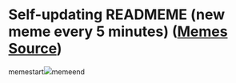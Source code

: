 # Self-updating READMEME (new meme every 5 minutes) ([Memes Source](https://bramses.notion.site/a49c1e962b7646879176ac3b327b6533?v=4d1eda54b170483cb03a40f257231764))

memestart![](https://www.notion.so/image/https%3A%2F%2Fs3-us-west-2.amazonaws.com%2Fsecure.notion-static.com%2F61e63a78-4577-4a9f-8d1d-0f0eb7637da4%2F185FBA79-93B6-4A42-9BF4-DE945FA02B18.png?table=block&id=3bcf966e-429b-4684-815a-b1bb8c2fe09a&cache=v2)memeend
